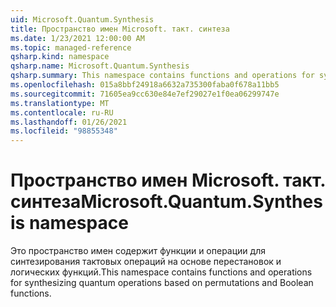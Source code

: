 ```yaml
---
uid: Microsoft.Quantum.Synthesis
title: Пространство имен Microsoft. такт. синтеза
ms.date: 1/23/2021 12:00:00 AM
ms.topic: managed-reference
qsharp.kind: namespace
qsharp.name: Microsoft.Quantum.Synthesis
qsharp.summary: This namespace contains functions and operations for synthesizing quantum operations based on permutations and Boolean functions.
ms.openlocfilehash: 015a8bbf24918a6632a735300faba0f678a11bb5
ms.sourcegitcommit: 71605ea9cc630e84e7ef29027e1f0ea06299747e
ms.translationtype: MT
ms.contentlocale: ru-RU
ms.lasthandoff: 01/26/2021
ms.locfileid: "98855348"
---
```

# <a name="microsoftquantumsynthesis-namespace"></a><span data-ttu-id="4feb0-102">Пространство имен Microsoft. такт. синтеза</span><span class="sxs-lookup"><span data-stu-id="4feb0-102">Microsoft.Quantum.Synthesis namespace</span></span>

<span data-ttu-id="4feb0-103">Это пространство имен содержит функции и операции для синтезирования тактовых операций на основе перестановок и логических функций.</span><span class="sxs-lookup"><span data-stu-id="4feb0-103">This namespace contains functions and operations for synthesizing quantum operations based on permutations and Boolean functions.</span></span>

